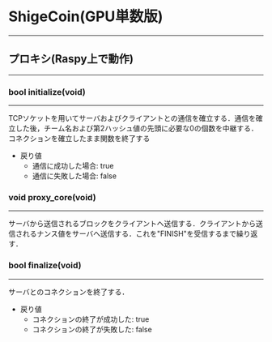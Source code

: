 # ShigeCoin(GPU単数版)

---

## プロキシ(Raspy上で動作)

---

### bool initialize(void)

---

TCPソケットを用いてサーバおよびクライアントとの通信を確立する．通信を確立した後，チーム名および第2ハッシュ値の先頭に必要な0の個数を中継する．コネクションを確立したまま関数を終了する

- 戻り値
  - 通信に成功した場合: true
  - 通信に失敗した場合: false

### void proxy\_core(void)

---

サーバから送信されるブロックをクライアントへ送信する．クライアントから送信されるナンス値をサーバへ送信する．これを"FINISH"を受信するまで繰り返す．

### bool finalize(void)

---

サーバとのコネクションを終了する．

- 戻り値
  - コネクションの終了が成功した: true
  - コネクションの終了が失敗した: false
